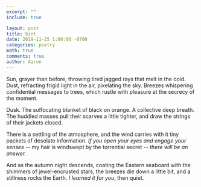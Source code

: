 ```yaml
---
excerpt: ""
include: true

layout: post
title: hint
date: 2019-11-25 1:00:00 -0700
categories: poetry
math: true
comments: true
author: Aaron
---
```





Sun, grayer than before, throwing tired jagged rays that melt in the cold. Dust, refracting frigid light in the air, pixelating the sky. Breezes whispering confidential messages to trees, which rustle with pleasure at the secrecy of the moment.  

Dusk. The suffocating blanket of black on orange. A collective deep breath. The huddled masses pull their scarves a little tighter, and draw the strings of their jackets closed.  

There is a settling of the atmosphere, and the wind carries with it tiny packets of desolate information. *If you open your eyes and engage your senses* -- my hair is windswept by the torrential secret -- *there will be an answer.*  

And as the autumn night descends, coating the Eastern seaboard with the shimmers of jewel-encrusted stars, the breezes die down a little bit, and a stillness rocks the Earth. *I learned it for you*, then quiet.
